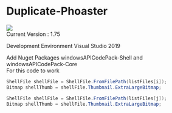 # Duplicate-Phoaster
![](https://github.com/raviverma2791747/Duplicate-Phoaster/blob/master/Duplicate/Icon.ico)</br>
Current Version : 1.75<br>

Development Environment Visual Studio 2019<br>

Add Nuget Packages windowsAPICodePack-Shell and windowsAPICodePack-Core<br>
For this code to work <br>
```C#
ShellFile shellFile = ShellFile.FromFilePath(listFiles[i]);
Bitmap shellThumb = shellFile.Thumbnail.ExtraLargeBitmap;
```
```C#
ShellFile shellFile = ShellFile.FromFilePath(listFiles[j]);
Bitmap shellThumb = shellFile.Thumbnail.ExtraLargeBitmap;
```
